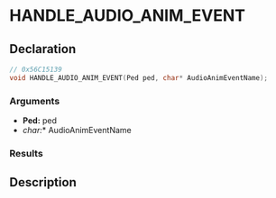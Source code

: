 # HANDLE_AUDIO_ANIM_EVENT

## Declaration
```cpp
// 0x56C15139
void HANDLE_AUDIO_ANIM_EVENT(Ped ped, char* AudioAnimEventName);
```

### Arguments
- **Ped:** ped
- **char*:** AudioAnimEventName

### Results

## Description
